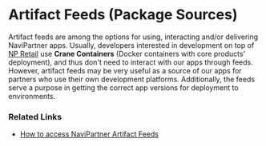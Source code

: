 # Artifact Feeds (Package Sources)

Artifact feeds are among the options for using, interacting and/or delivering NaviPartner apps. Usually, developers interested in development on top of [NP Retail](https://www.navipartner.com/pos-system/) use **Crane Containers** (Docker containers with core products' deployment), and thus don't need to interact with our apps through feeds. However, artifact feeds may be very useful as a source of our apps for partners who use their own development platforms. Additionally, the feeds serve a purpose in getting the correct app versions for deployment to environments.


### Related Links

 - [How to access NaviPartner Artifact Feeds](./howto/AccessNaviPartnerArtifactFeedsBasic.md)